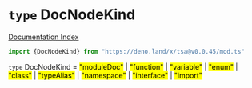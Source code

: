 # `type` DocNodeKind

[Documentation Index](../README.md)

```ts
import {DocNodeKind} from "https://deno.land/x/tsa@v0.0.45/mod.ts"
```

`type` DocNodeKind = <mark>"moduleDoc"</mark> | <mark>"function"</mark> | <mark>"variable"</mark> | <mark>"enum"</mark> | <mark>"class"</mark> | <mark>"typeAlias"</mark> | <mark>"namespace"</mark> | <mark>"interface"</mark> | <mark>"import"</mark>